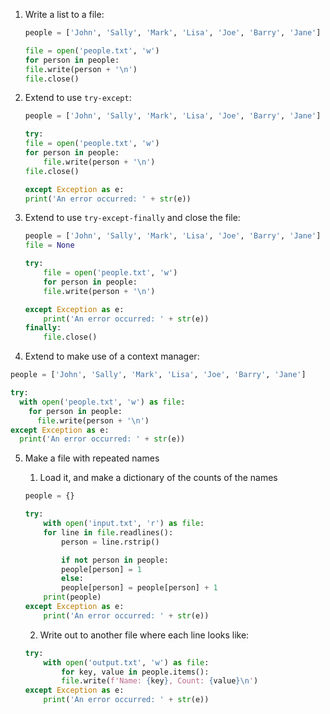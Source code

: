 1. Write a list to a file:

    ```py
    people = ['John', 'Sally', 'Mark', 'Lisa', 'Joe', 'Barry', 'Jane']

    file = open('people.txt', 'w')
    for person in people:
    file.write(person + '\n')
    file.close()
    ```

2. Extend to use `try-except`:

    ```py
    people = ['John', 'Sally', 'Mark', 'Lisa', 'Joe', 'Barry', 'Jane']

    try:
    file = open('people.txt', 'w')
    for person in people:
        file.write(person + '\n')
    file.close()

    except Exception as e:
    print('An error occurred: ' + str(e))
    ```

3. Extend to use `try-except-finally` and close the file:

    ```py
    people = ['John', 'Sally', 'Mark', 'Lisa', 'Joe', 'Barry', 'Jane']
    file = None

    try:
        file = open('people.txt', 'w')
        for person in people:
        file.write(person + '\n')

    except Exception as e:
        print('An error occurred: ' + str(e))
    finally:
        file.close()
    ```

4. Extend to make use of a context manager:

  ```py
  people = ['John', 'Sally', 'Mark', 'Lisa', 'Joe', 'Barry', 'Jane']

  try:
    with open('people.txt', 'w') as file:
      for person in people:
        file.write(person + '\n')
  except Exception as e:
    print('An error occurred: ' + str(e))
  ```

5. Make a file with repeated names
    1. Load it, and make a dictionary of the counts of the names

    ```py
    people = {}

    try:
        with open('input.txt', 'r') as file:
        for line in file.readlines():
            person = line.rstrip()

            if not person in people:
            people[person] = 1
            else:
            people[person] = people[person] + 1
        print(people)
    except Exception as e:
        print('An error occurred: ' + str(e))
    ```

    2. Write out to another file where each line looks like:

    ```py
    try:
        with open('output.txt', 'w') as file:
            for key, value in people.items():
            file.write(f'Name: {key}, Count: {value}\n')
    except Exception as e:
        print('An error occurred: ' + str(e))
    ```
